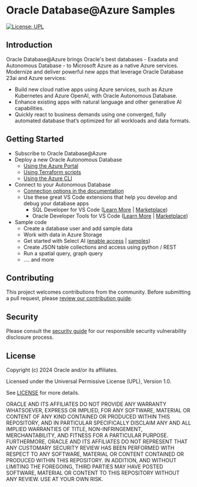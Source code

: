 # Oracle Database@Azure Samples

[![License: UPL](https://img.shields.io/badge/license-UPL-green)](https://img.shields.io/badge/license-UPL-green) 

## Introduction
Oracle Database@Azure brings Oracle's best databases - Exadata and Autonomous Database - to Microsoft Azure as a native Azure services. Modernize and deliver powerful new apps that leverage Oracle Database 23ai and Azure services:
* Build new cloud native apps using Azure services, such as Azure Kubernetes and Azure OpenAI, with Oracle Autonomous Database.
* Enhance existing apps with natural language and other generative AI capabilities.
* Quickly react to business demands using one converged, fully automated database that’s optimized for all workloads and data formats.

## Getting Started
* Subscribe to Oracle Database@Azure
* Deploy a new Oracle Autonomous Database 
    * [Using the Azure Portal](https://youtu.be/QOCvRr5CfeQ)
    * [Using Terraform scripts](https://github.com/oci-landing-zones/terraform-oci-multicloud-azure/tree/main)
    * [Using the Azure CLI](azure-cli/create-adb.md)
* Connect to your Autonomous Database
    * [Connection options in the documentation](https://docs.oracle.com/en/cloud/paas/autonomous-database/serverless/adbsb/connect-preparing.html)
    * Use these great VS Code extensions that help you develop and debug your database apps
        * SQL Developer for VS Code ([Learn More](https://www.oracle.com/database/sqldeveloper/vscode/) | [Marketplace](https://marketplace.visualstudio.com/items?itemName=Oracle.sql-developer))
        * Oracle Developer Tools for VS Code  ([Learn More](https://docs.oracle.com/en/database/oracle/developer-tools-for-vscode/getting-started/gettingstarted.html) | [Marketplace](https://marketplace.visualstudio.com/items?itemName=Oracle.oracledevtools))
* Sample code
    * Create a database user and add sample data
    * Work with data in Azure Storage
    * Get started with Select AI ([enable access](sql/select-ai-admin-enable.sql) | [samples](sql/select-ai-get-started.sql)) 
    * Create JSON table collections and access using python / REST
    * Run a spatial query, graph query
    * .... and more

<!--

### Prerequisites
MISSING

## Notes/Issues
MISSING

## URLs
* Nothing at this time

-->

## Contributing
<!-- If your project has specific contribution requirements, update the
    CONTRIBUTING.md file to ensure those requirements are clearly explained. -->

This project welcomes contributions from the community. Before submitting a pull
request, please [review our contribution guide](./CONTRIBUTING.md).

## Security

Please consult the [security guide](./SECURITY.md) for our responsible security
vulnerability disclosure process.

## License
Copyright (c) 2024 Oracle and/or its affiliates.

Licensed under the Universal Permissive License (UPL), Version 1.0.

See [LICENSE](LICENSE.txt) for more details.

ORACLE AND ITS AFFILIATES DO NOT PROVIDE ANY WARRANTY WHATSOEVER, EXPRESS OR IMPLIED, FOR ANY SOFTWARE, MATERIAL OR CONTENT OF ANY KIND CONTAINED OR PRODUCED WITHIN THIS REPOSITORY, AND IN PARTICULAR SPECIFICALLY DISCLAIM ANY AND ALL IMPLIED WARRANTIES OF TITLE, NON-INFRINGEMENT, MERCHANTABILITY, AND FITNESS FOR A PARTICULAR PURPOSE.  FURTHERMORE, ORACLE AND ITS AFFILIATES DO NOT REPRESENT THAT ANY CUSTOMARY SECURITY REVIEW HAS BEEN PERFORMED WITH RESPECT TO ANY SOFTWARE, MATERIAL OR CONTENT CONTAINED OR PRODUCED WITHIN THIS REPOSITORY. IN ADDITION, AND WITHOUT LIMITING THE FOREGOING, THIRD PARTIES MAY HAVE POSTED SOFTWARE, MATERIAL OR CONTENT TO THIS REPOSITORY WITHOUT ANY REVIEW. USE AT YOUR OWN RISK. 

